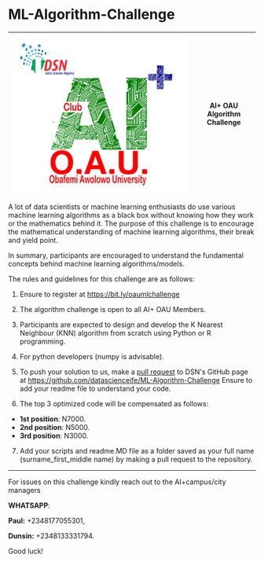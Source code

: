 # ML-Algorithm-Challenge

| ![community logo](oau.png) | AI+ OAU Algorithm Challenge |
| -------------------------- | --------------------------- |

A lot of data scientists or machine learning enthusiasts do use various machine learning algorithms as a black box without knowing how they work or the mathematics behind it. The purpose of this challenge is to encourage the mathematical understanding of machine learning algorithms, their break and yield point.

In summary, participants are encouraged to understand the fundamental concepts behind machine learning algorithms/models.

The rules and guidelines for this challenge are as follows:

1. Ensure to register at https://bit.ly/oaumlchallenge

2. The algorithm challenge is open to all AI+ OAU Members.

3. Participants are expected to design and develop the K Nearest Neighbour (KNN) algorithm from scratch using Python or R programming.

4. For python developers (numpy is advisable).

5. To push your solution to us, make a [pull request](https://help.github.com/en/github/collaborating-with-issues-and-pull-requests/about-pull-requests) to DSN's GitHub page at https://github.com/datascienceife/ML-Algorithm-Challenge Ensure to add your readme file to understand your code.

6. The top 3 optimized code will be compensated as follows:

- **1st position**: N7000.
- **2nd position**: N5000.
- **3rd position**: N3000.

7. Add your scripts and readme.MD file as a folder saved as your full name (surname_first_middle name) by making a pull request to the repository.

---

For issues on this challenge kindly reach out to the AI+campus/city managers

**WHATSAPP**:

**Paul:** +2348177055301,

**Dunsin:** +2348133331794.

Good luck!
